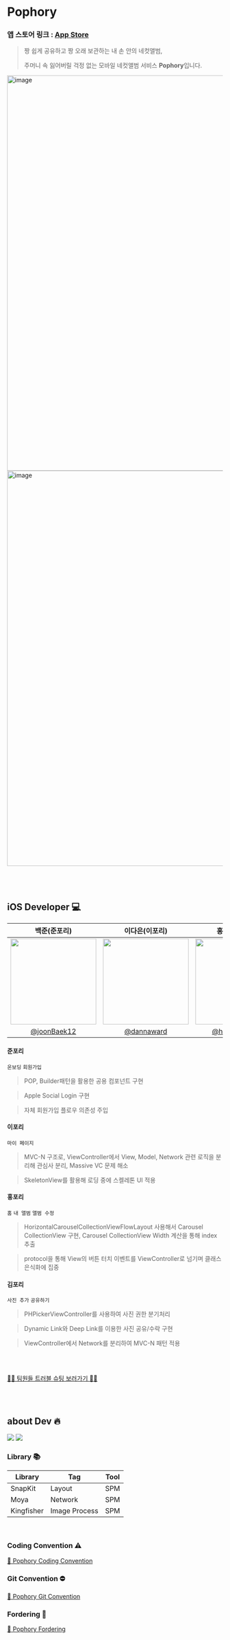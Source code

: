 # Pophory

### 앱 스토어 링크 : [App Store](https://apps.apple.com/kr/app/pophory/id6451004060)
> 짱 쉽게 공유하고 짱 오래 보관하는 내 손 안의 네컷앨범,
> 
> 주머니 속 잃어버릴 걱정 없는 모바일 네컷앨범 서비스 **Pophory**입니다.

<img width="921" alt="image" src="https://github.com/TeamPophory/pophory-iOS/assets/75093565/87b93f6e-4474-4082-b983-a06adbc39c63">
<img width="921" alt="image" src="https://github.com/TeamPophory/pophory-iOS/assets/75093565/dcf07121-2353-438d-85d1-7593c7c702cb">


</br>
</br>
</br>
</br>



## iOS Developer 💻
| 백준(준포리) | 이다은(이포리) | 홍준혁(홍포리) | 김다예(김포리) |
| :--: | :--: | :--: | :--: |
| <img src="https://github.com/TeamPophory/pophory-iOS/assets/75093565/42d00526-fda2-4683-ae34-680e74836de6" width="200px"/> | <img src="https://github.com/TeamPophory/pophory-iOS/assets/75093565/8c13d721-04a8-4749-a23b-b272963a415c" width="200px"/> | <img src="https://github.com/TeamPophory/pophory-iOS/assets/75093565/e6b29752-3b7d-4478-a258-bd40ec3431a0" width="200px"/> | <img src= "https://github.com/TeamPophory/pophory-iOS/assets/75093565/af4b7d33-cfb2-435c-91b0-6863761b6632)-a15c-8302f3b864f1" width="200px"/> |
| [@joonBaek12](https://github.com/joonBaek12) | [@dannaward](https://github.com/dannaward) | [@hongjunehuke](https://github.com/hongjunehuke) | [@yeahh315](https://github.com/yeahh315) |


#### 준포리
`온보딩` `회원가입` 
> POP, Builder패턴을 활용한 공용 컴포넌트 구현

> Apple Social Login 구현

> 자체 회원가입 플로우 의존성 주입

#### 이포리
`마이 페이지` 

> MVC-N 구조로, ViewController에서 View, Model, Network 관련 로직을 분리해 관심사 분리, Massive VC 문제 해소

> SkeletonView를 활용해 로딩 중에 스켈레톤 UI 적용

#### 홍포리
`홈` `내 앨범` `앨범 수정`

> HorizontalCarouselCollectionViewFlowLayout 사용해서 Carousel CollectionView 구현,
> Carousel CollectionView Width 계산을 통해 index 추출

> protocol을 통해 View의 버튼 터치 이벤트를 ViewController로 넘기며 클래스 은식화에 집중 

#### 김포리
`사진 추가` `공유하기`
>PHPickerViewController를 사용하여 사진 권한 분기처리

>Dynamic Link와 Deep Link를 이용한 사진 공유/수락 구현

>ViewController에서 Network를 분리하여 MVC-N 패턴 적용

</br>
</br>

[😶‍🌫️ 팀원들 트러블 슈팅 보러가기 😶‍🌫️](https://learned-aspen-af2.notion.site/2c73001fa6974ded9b9f9a6d62906a54?pvs=4)

</br>
</br>


## about Dev 🔥

<img src="https://img.shields.io/badge/xcode-14.3-blue"/> <img src="https://img.shields.io/badge/swift-5.0-green"/>

### Library 📚
| Library | Tag | Tool |
| --- | --- | --- |
| SnapKit | Layout | SPM |
| Moya | Network | SPM |
| Kingfisher | Image Process | SPM |

</br>

### Coding Convention ⚠️
[📸 Pophory Coding Convention](https://sssua0928.notion.site/Code-Convention-965aa77734d8449aa16baf3476ed0016?pvs=4)

### Git Convention ⛔️
[📸 Pophory Git Convention](https://sssua0928.notion.site/Git-Convention-b3bbf922ffed4c1099182ab60c8fb851?pvs=4)

### Fordering 📁
[📸 Pophory Fordering](https://sssua0928.notion.site/Fordering-85a382e15e3641008b2260f03045f95b?pvs=4)
